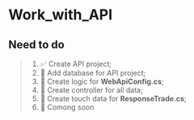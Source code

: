 # Work_with_API

## Need to do
> 1. ✅ Create API project;
> 2. 🔲 Add database for API project;
> 3. 🔲 Create logic for __WebApiConfig.cs__;
> 4. 🔲 Create controller for all data;
> 5. 🔲 Create touch data for __ResponseTrade.cs__;
> 6. 🔲 Comong soon
